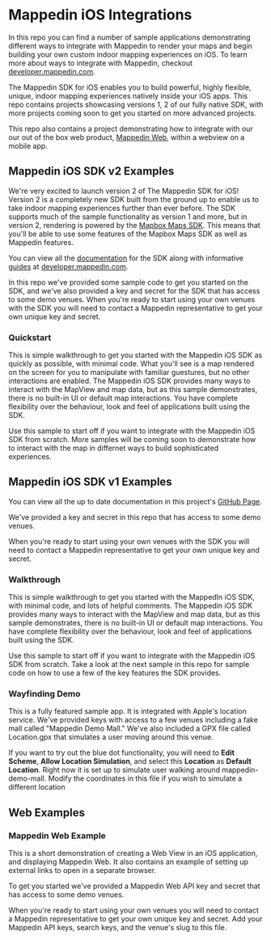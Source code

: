 # Mappedin iOS Integrations

In this repo you can find a number of sample applications demonstrating different ways to integrate with Mappedin to render your maps and begin building your own custom indoor mapping experiences on iOS. To learn more about ways to integrate with Mappedin, checkout [developer.mappedin.com](https://developer.mappedin.com/).

The Mappedin SDK for iOS enables you to build powerful, highly flexible, unique, indoor mapping experiences natively inside your iOS apps. This repo contains projects showcasing versions 1, 2 of our fully native SDK, with more projects coming soon to get you started on more advanced projects. 

This repo also contains a project demonstrating how to integrate with our our out of the box web product, [Mappedin Web](https://www.mappedin.com/wayfinding/web-app/), within a webview on a mobile app. 


## Mappedin iOS SDK v2 Examples

We're very excited to launch version 2 of The Mappedin SDK for iOS! Version 2 is a completely new SDK built from the ground up to enable us to take indoor mapping experiences further than ever before. The SDK supports much of the sample functionality as version 1 and more, but in version 2, rendering is powered by the [Mapbox Maps SDK](https://docs.mapbox.com/ios/maps/examples/). This means that you'll be able to use some features of the Mapbox Maps SDK as well as Mappedin features.

You can view all the [documentation](https://developer.mappedin.com/docs/ios/) for the SDK along with informative [guides](https://developer.mappedin.com/guides/ios/) at [developer.mappedin.com](https://developer.mappedin.com/).

In this repo we've provided some sample code to get you started on the SDK, and we've also provided a key and secret for the SDK that has access to some demo venues. When you're ready to start using your own venues with the SDK you will need to contact a Mappedin representative to get your own unique key and secret.

### Quickstart

This is simple walkthrough to get you started with the Mappedin iOS SDK as quickly as possible, with minimal code. What you'll see is a map rendered on the screen for you to manipulate with familiar guestures, but no other interactions are enabled. The Mappedin iOS SDK provides many ways to interact with the MapView and map data, but as this sample demonstrates, there is no built-in UI or default map interactions. You have complete flexibility over the behaviour, look and feel of applications built using the SDK.

Use this sample to start off if you want to integrate with the Mappedin iOS SDK from scratch. More samples will be coming soon to demonstrate how to interact with the map in differnet ways to build sophisticated experiences. 

## Mappedin iOS SDK v1 Examples

You can view all the up to date documentation in this project's [GitHub Page](http://mappedin.github.io/ios/).

We've provided a key and secret in this repo that has access to some demo venues.

When you're ready to start using your own venues with the SDK you will need to contact a Mappedin representative to get your own unique key and secret.

### Walkthrough

This is simple walkthrough to get you started with the MappedIn iOS SDK, with minimal code, and lots of helpful comments. The Mappedin iOS SDK provides many ways to interact with the MapView and map data, but as this sample demonstrates, there is no built-in UI or default map interactions. You have complete flexibility over the behaviour, look and feel of applications built using the SDK.

Use this sample to start off if you want to integrate with the Mappedin iOS SDK from scratch. Take a look at the next sample in this repo for sample code on how to use a few of the key features the SDK provides.

### Wayfinding Demo

This is a fully featured sample app. It is integrated with Apple's location service. We've provided keys with access to a few venues including a fake mall called "Mappedin Demo Mall." We've also included a GPX file called Location.gpx that simulates a user moving around this venue.

If you want to try out the blue dot functionality, you will need to **Edit Scheme**, **Allow Location Simulation**, and select this **Location** as **Default Location**. Right now it is set up to simulate user walking around mappedin-demo-mall. Modify the coordinates in this file if you wish to simulate a different location

## Web Examples

### Mappedin Web Example

This is a short demonstration of creating a Web View in an iOS application, and displaying Mappedin Web. It also contains an example of setting up external links to open in a separate browser.

To get you started we've provided a Mappedin Web API key and secret that has access to some demo venues.

When you're ready to start using your own venues you will need to contact a Mappedin representative to get your own unique key and secret. Add your Mappedin API keys, search keys, and the venue's slug to this file.
